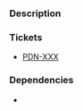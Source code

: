 ### Description


### Tickets
- [PDN-XXX](https://receeve.atlassian.net/browse/PDN-XXX)

### Dependencies
-   